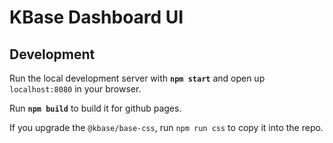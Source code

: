 # KBase Dashboard UI

## Development

Run the local development server with **`npm start`** and open up `localhost:8080` in your browser.

Run **`npm build`** to build it for github pages.

If you upgrade the `@kbase/base-css`, run `npm run css` to copy it into the repo.
